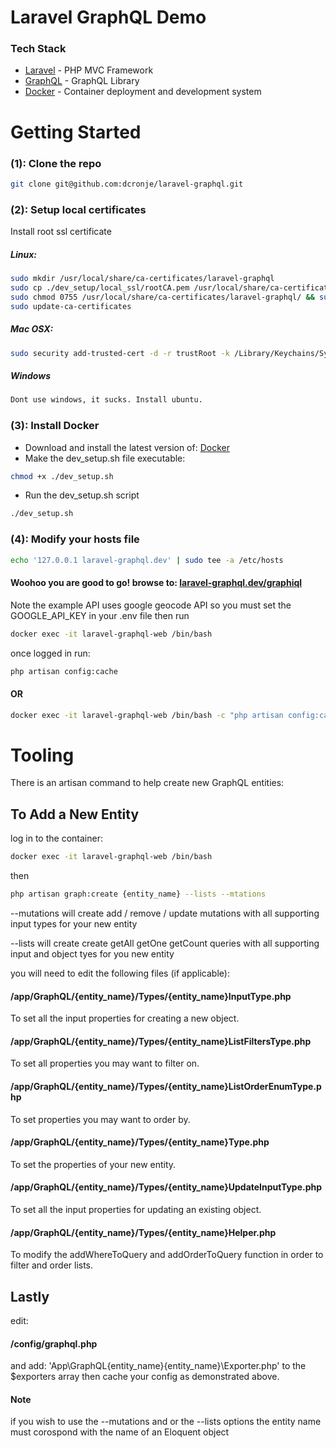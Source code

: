 # Laravel GraphQL Demo

### Tech Stack

* [Laravel] - PHP MVC Framework
* [GraphQL] - GraphQL Library
* [Docker] - Container deployment and development system

# Getting Started

### (1): Clone the repo
```sh
git clone git@github.com:dcronje/laravel-graphql.git
```
### (2): Setup local certificates
Install root ssl certificate
##### Linux:

```sh
sudo mkdir /usr/local/share/ca-certificates/laravel-graphql
sudo cp ./dev_setup/local_ssl/rootCA.pem /usr/local/share/ca-certificates/laravel-graphql/laravel-graphql.dev.pem
sudo chmod 0755 /usr/local/share/ca-certificates/laravel-graphql/ && sudo chmod 0644 /usr/local/share/ca-certificates/laravel-graphql/laravel-graphql.dev.pem
sudo update-ca-certificates
```

##### Mac OSX:

```sh
sudo security add-trusted-cert -d -r trustRoot -k /Library/Keychains/System.keychain ./dev_setup/local_ssl/rootCA.pem
```

##### Windows
```sh
Dont use windows, it sucks. Install ubuntu.
```

### (3): Install Docker
* Download and install the latest version of: [Docker]
* Make the dev_setup.sh file executable:
```sh
chmod +x ./dev_setup.sh
```
* Run the dev_setup.sh script
```sh
./dev_setup.sh
```

### (4): Modify your hosts file
```sh
echo '127.0.0.1 laravel-graphql.dev' | sudo tee -a /etc/hosts
```

#### Woohoo you are good to go! browse to: [laravel-graphql.dev/graphiql](https://laravel-graphql.dev/graphiql)

[Laravel]: <https://laravel.com>
[GraphQL]: <https://github.com/Folkloreatelier/laravel-graphql>
[Docker]: <https://docs.docker.com/>

Note the example API uses google geocode API so you must set the GOOGLE_API_KEY in your .env file then run
```sh
docker exec -it laravel-graphql-web /bin/bash
```
once logged in run:
```sh
php artisan config:cache
```

#### OR

```sh
docker exec -it laravel-graphql-web /bin/bash -c "php artisan config:cache"
```

# Tooling
There is an artisan command to help create new GraphQL entities:
## To Add a New Entity
log in to the container:
```sh
docker exec -it laravel-graphql-web /bin/bash
```
then
```sh
php artisan graph:create {entity_name} --lists --mtations
```
--mutations
will create add / remove / update mutations with all supporting input types for your new entity

--lists
will create create getAll getOne getCount queries with all supporting input and object tyes for you new entity

you will need to edit the following files (if applicable):

#### /app/GraphQL/{entity_name}/Types/{entity_name}InputType.php 
To set all the input properties for creating a new object.

#### /app/GraphQL/{entity_name}/Types/{entity_name}ListFiltersType.php 
To set all properties you may want to filter on.

#### /app/GraphQL/{entity_name}/Types/{entity_name}ListOrderEnumType.php 
To set properties you may want to order by.

#### /app/GraphQL/{entity_name}/Types/{entity_name}Type.php 
To set the properties of your new entity.

#### /app/GraphQL/{entity_name}/Types/{entity_name}UpdateInputType.php 
To set all the input properties for updating an existing object.

#### /app/GraphQL/{entity_name}/Types/{entity_name}Helper.php 
To modify the addWhereToQuery and addOrderToQuery function in order to filter and order lists.

## Lastly
edit:
#### /config/graphql.php
and add: 'App\GraphQL\{entity_name}\{entity_name}\Exporter.php' to the $exporters array then cache your config as demonstrated above.


#### Note
if you wish to use the --mutations and or the --lists options the entity name must corospond with the name of an Eloquent object



